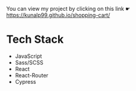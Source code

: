 You can view my project by clicking on this link ☛ https://kunalp99.github.io/shopping-cart/

# Tech Stack
- JavaScript
- Sass/SCSS 
- React
- React-Router
- Cypress
